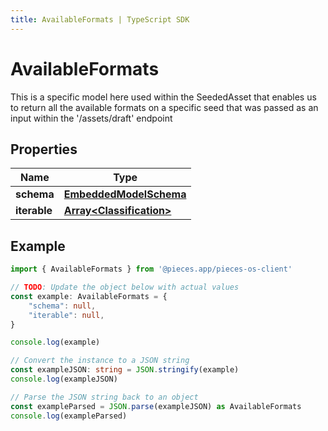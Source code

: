 ```yaml
---
title: AvailableFormats | TypeScript SDK
---
```



# AvailableFormats

This is a specific model here used within the SeededAsset that enables us to return all the available formats on a specific seed that was passed as an input within the \'/assets/draft\' endpoint

## Properties

Name | Type
------------ | -------------
**schema** | [**EmbeddedModelSchema**](EmbeddedModelSchema)
**iterable** | [**Array&lt;Classification&gt;**](Classification)

## Example

```typescript
import { AvailableFormats } from '@pieces.app/pieces-os-client'

// TODO: Update the object below with actual values
const example: AvailableFormats = {
    "schema": null,
    "iterable": null,
}

console.log(example)

// Convert the instance to a JSON string
const exampleJSON: string = JSON.stringify(example)
console.log(exampleJSON)

// Parse the JSON string back to an object
const exampleParsed = JSON.parse(exampleJSON) as AvailableFormats
console.log(exampleParsed)
```


